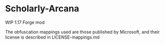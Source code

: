 # Scholarly-Arcana
WIP 1.17 Forge mod

The obfuscation mappings used are those published by Microsoft, and their license is described in LICENSE-mappings.md
